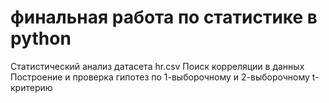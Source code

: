 # финальная работа по статистике в python
Статистический анализ датасета hr.csv
Поиск корреляции в данных
Построение и проверка гипотез по 1-выборочному и 2-выборочному t-критерию
